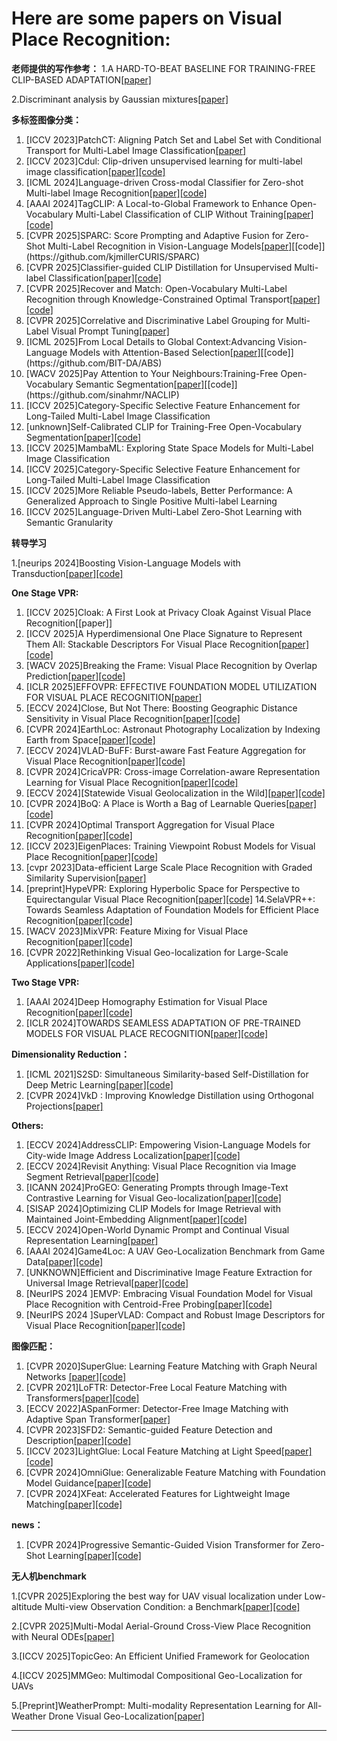 # Here are some papers on  Visual Place Recognition:
**老师提供的写作参考：**
1.A HARD-TO-BEAT BASELINE FOR TRAINING-FREE CLIP-BASED ADAPTATION[[paper]](https://arxiv.org/pdf/2402.04087)

2.Discriminant analysis by Gaussian mixtures[[paper]](https://watermark02.silverchair.com/jrsssb_58_1_155.pdf?token=AQECAHi208BE49Ooan9kkhW_Ercy7Dm3ZL_9Cf3qfKAc485ysgAAA2kwggNlBgkqhkiG9w0BBwagggNWMIIDUgIBADCCA0sGCSqGSIb3DQEHATAeBglghkgBZQMEAS4wEQQMle_7yHlRxGc6ithuAgEQgIIDHP0ZFQa0u7DsAJSHHy3cnKtnTniuXae5NlIFUX7pxppfBhXVuXJHr-cqhtr8zizGlNGb5sZRpU5vZz5YDuxq5qmEWib2mZ33tl2Z3s_2FEtHsbRko0di7_XNSVJxr-WvflZm3TofmiUuBJKsWarcZAWuPf35eBAy0pbb2Cmu0pneeK5LSQHI2D6DXZdH-V2fQ0O5yjwJaRPlsNFLvRy7D_U0SoiAN7eyInB6HSkEawi22BrY_AQQmnJa_I_JH44M35GXR3z1pq9DQ2krKXU2XLcasFPGQePBoHHwhbU5rMBGkg2I1eYKEk6-YBjEqdyXVLmT_Y4L1us_FCw00lYS7ulIGYdM9BgJpd-31F4necLMvNCYa8H1L4xJvjMoF2ZkZO00gyoQbgWs-MuY0fh5WEBeTwANK4dLUfR3OPimlPQjcBcRQv6KqfD32io1LMkkUEt5FxHOoN7inBBQbBn04k7F41yqgcfzTrB6KFnQWq43Is6MeeyMoujbMVZ93KCuz5CWmDHUB3tDd5erBZHzD1vntoJO6rcK3JxAG028dNcSQl0chZQgDeCTAAEAX1wdjbhJXsZJWMjhjEzhud0h4f4Mf8_15B5Gql-RQhYNj8xLQebcsgBf2YNJI0gTrdiUpNOCe0xu52X4Z1A8vziIMup79b6iUAavWaBsRpPZD7p2njakmR3gfY4hbi6EhgU5AJACl8Tc46hQXYHH8gqglPYp4qkmZMN8QKoCnPxYA3edIOTPt6diKAkZawMLhRSe_KQQdt5_PaQejJ3rYctOhVD-bfXp1LZwlotPgpnIOV7XykXqPEbcHuFN2vLPy1DBFhquq_10gi5FlRwhusgnLip54rJs3i5KMxxRK9acau_9A-LXbZxC5jXYaDJpftwbXzlGU37ezv4pNpX38M5Rn1GWuaj6NZELynWt5R_gAG6x7PiaiV3Aevs3o_DF-9vZNntUAFIF84MiOysr6spbr4Tn5dQStzKRoWYHLZV1H90XY6LRO3wDr7DYWNsjXQmd8TE22QSr8NW3NqgxQixG7MPQI6V3TVMk9vm6MnM)

**多标签图像分类：**
1. [ICCV 2023]PatchCT: Aligning Patch Set and Label Set with Conditional Transport
for Multi-Label Image Classification[[paper]](https://openaccess.thecvf.com/content/ICCV2023/papers/Li_PatchCT_Aligning_Patch_Set_and_Label_Set_with_Conditional_Transport_ICCV_2023_paper.pdf)
2. [ICCV 2023]Cdul: Clip-driven unsupervised learning for multi-label image classification[[paper]](https://arxiv.org/pdf/2307.16634)[[code]](https://github.com/cs-mshah/CDUL)
3. [ICML 2024]Language-driven Cross-modal Classifier for
Zero-shot Multi-label Image Recognition[[paper]](https://openreview.net/pdf?id=sHswzNWUW2)[[code]](https://github.com/yic20/CoMC)
4. [AAAI 2024]TagCLIP: A Local-to-Global Framework to Enhance Open-Vocabulary Multi-Label Classification of CLIP Without Training[[paper]](https://arxiv.org/pdf/2312.12828)[[code]](https://github.com/linyq2117/TagCLIP)
5. [CVPR 2025]SPARC: Score Prompting and Adaptive Fusion for Zero-Shot Multi-Label Recognition in Vision-Language Models[[paper]](https://arxiv.org/pdf/2502.16911?)[[code]](https://github.com/kjmillerCURIS/SPARC)
6. [CVPR 2025]Classifier-guided CLIP Distillation for Unsupervised Multi-label Classification[[paper]](https://arxiv.org/pdf/2503.16873)[[code]](https://github.com/k0u-id/CCD)
7. [CVPR 2025]Recover and Match: Open-Vocabulary Multi-Label Recognition through
Knowledge-Constrained Optimal Transport[[paper]](https://arxiv.org/pdf/2503.15337)[[code]](https://github.com/EricTan7/RAM)
8. [CVPR 2025]Correlative and Discriminative Label Grouping for Multi-Label
Visual Prompt Tuning[[paper]](https://arxiv.org/pdf/2504.09990)
9. [ICML 2025]From Local Details to Global Context:Advancing Vision-Language Models with Attention-Based Selection[[paper]](https://arxiv.org/pdf/2505.13233?)[[code]](https://github.com/BIT-DA/ABS)
10. [WACV 2025]Pay Attention to Your Neighbours:Training-Free Open-Vocabulary Semantic Segmentation[[paper]](https://arxiv.org/pdf/2404.08181?)[[code]](https://github.com/sinahmr/NACLIP)
11. [ICCV 2025]Category-Specific Selective Feature Enhancement for Long-Tailed Multi-Label Image Classification
12. [unknown]Self-Calibrated CLIP for Training-Free Open-Vocabulary Segmentation[[paper]](https://arxiv.org/pdf/2411.15869)[[code]](https://github.com/SuleBai/SC-CLIP)
13. [ICCV 2025]MambaML: Exploring State Space Models for Multi-Label Image Classification
14. [ICCV 2025]Category-Specific Selective Feature Enhancement for Long-Tailed Multi-Label Image Classification
15. [ICCV 2025]More Reliable Pseudo-labels, Better Performance: A Generalized Approach to Single Positive Multi-label Learning
16. [ICCV 2025]Language-Driven Multi-Label Zero-Shot Learning with Semantic Granularity

**转导学习**

1.[neurips 2024]Boosting Vision-Language Models with Transduction[[paper]](https://arxiv.org/pdf/2406.01837)[[code]](https://github.com/MaxZanella/transduction-for-vlms)


**One Stage VPR:**
1. [ICCV 2025]Cloak: A First Look at Privacy Cloak Against Visual Place Recognition[[paper]]
2. [ICCV 2025]A Hyperdimensional One Place Signature to Represent Them All: Stackable Descriptors For Visual Place Recognition[[paper]](https://arxiv.org/pdf/2412.06153)[[code]](https://github.com/CMalone-Jupiter/HOPS)
3. [WACV 2025]Breaking the Frame:
Visual Place Recognition by Overlap Prediction[[paper]](https://openaccess.thecvf.com/content/WACV2025/papers/Wei_Breaking_the_Frame_Visual_Place_Recognition_by_Overlap_Prediction_WACV_2025_paper.pdf)[[code]](https://github.com/weitong8591/vop)
4. [ICLR 2025]EFFOVPR: EFFECTIVE FOUNDATION MODEL UTILIZATION FOR VISUAL PLACE RECOGNITION[[paper]](https://openreview.net/forum?id=NSpe8QgsCB)
5. [ECCV 2024]Close, But Not There: Boosting Geographic Distance Sensitivity in Visual Place Recognition[[paper]](https://arxiv.org/pdf/2407.02422)[[code]](https://github.com/serizba/cliquemining)
6. [CVPR 2024]EarthLoc: Astronaut Photography Localization by Indexing Earth from Space[[paper]](https://arxiv.org/pdf/2403.06758)[[code]](https://github.com/gmberton/EarthLoc)
7. [ECCV 2024]VLAD-BuFF: Burst-aware Fast Feature Aggregation for Visual Place Recognition[[paper]](https://arxiv.org/pdf/2409.19293)[[code]](https://github.com/Ahmedest61/VLAD-BuFF/)
8. [CVPR 2024]CricaVPR: Cross-image Correlation-aware Representation Learning for Visual Place Recognition[[paper]](https://arxiv.org/pdf/2402.19231)[[code]](https://github.com/Lu-Feng/CricaVPR)
9. [ECCV 2024][Statewide Visual Geolocalization in the Wild][[paper]](https://arxiv.org/pdf/2409.16763)[[code]](https://github.com/fferflo/statewide-visual-geolocalization)
10. [CVPR 2024]BoQ: A Place is Worth a Bag of Learnable Queries[[paper]](https://arxiv.org/pdf/2405.07364)[[code]](https://github.com/amaralibey/Bag-of-Queries)
11. [CVPR 2024]Optimal Transport Aggregation for Visual Place Recognition[[paper]](https://arxiv.org/pdf/2311.15937)[[code]](https://github.com/serizba/salad)
12. [ICCV 2023]EigenPlaces: Training Viewpoint Robust Models for Visual Place Recognition[[paper]](https://arxiv.org/pdf/2308.10832)[[code]](https://github.com/gmberton/EigenPlaces)
13. [cvpr 2023]Data-efficient Large Scale Place Recognition with Graded Similarity Supervision[[paper]](https://arxiv.org/pdf/2303.11739)
14. [preprint]HypeVPR: Exploring Hyperbolic Space for Perspective to Equirectangular
Visual Place Recognition[[paper]](https://arxiv.org/pdf/2506.04764)[[code]](https://github.com/suhan-woo/HypeVPR)
14.SelaVPR++: Towards Seamless Adaptation of Foundation Models for Efficient Place Recognition[[paper]](https://arxiv.org/pdf/2502.16601)[[code]](https://github.com/Lu-Feng/SelaVPR)
15. [WACV 2023]MixVPR: Feature Mixing for Visual Place Recognition[[paper]](https://arxiv.org/pdf/2303.02190)[[code]](https://github.com/amaralibey/MixVPR)
16. [CVPR 2022]Rethinking Visual Geo-localization for Large-Scale Applications[[paper]](https://arxiv.org/pdf/2204.02287)[[code]](https://github.com/gmberton/CosPlace)

   
   
**Two Stage VPR:**
1. [AAAI 2024]Deep Homography Estimation for Visual Place Recognition[[paper]](https://arxiv.org/pdf/2402.16086)[[code]](https://github.com/Lu-Feng/DHE-VPR)
2. [ICLR 2024]TOWARDS SEAMLESS ADAPTATION OF PRE-TRAINED MODELS FOR VISUAL PLACE RECOGNITION[[paper]](https://arxiv.org/pdf/2402.14505)[[code]](https://github.com/Lu-Feng/SelaVPR)
   
**Dimensionality Reduction：**
1. [ICML 2021]S2SD: Simultaneous Similarity-based Self-Distillation for Deep Metric Learning[[paper]](https://arxiv.org/pdf/2009.08348)[[code]](https://github.com/MLforHealth/S2SD)
2. [CVPR 2024]VkD : Improving Knowledge Distillation using Orthogonal Projections[[paper]](https://openaccess.thecvf.com/content/CVPR2024/papers/Miles_VkD_Improving_Knowledge_Distillation_using_Orthogonal_Projections_CVPR_2024_paper.pdf)
   
**Others:**
1. [ECCV 2024]AddressCLIP: Empowering Vision-Language Models for City-wide Image Address Localization[[paper]](https://arxiv.org/pdf/2407.08156)[[code]](https://github.com/xsx1001/AddressCLIP)
2. [ECCV 2024]Revisit Anything: Visual Place Recognition via Image Segment Retrieval[[paper]](https://arxiv.org/pdf/2409.18049)[[code]](https://github.com/AnyLoc/Revisit-Anything)
3. [ICANN 2024]ProGEO: Generating Prompts through Image-Text Contrastive Learning for Visual Geo-localization[[paper]](https://arxiv.org/pdf/2406.01906)[[code]](https://github.com/Chain-Mao/ProGEO)
4. [SISAP 2024]Optimizing CLIP Models for Image Retrieval with Maintained Joint-Embedding Alignment[[paper]](https://arxiv.org/pdf/2409.01936)[[code]](https://github.com/Visual-Computing/MCIP)
5. [ECCV 2024]Open-World Dynamic Prompt and Continual Visual Representation Learning[[paper]](https://www.arxiv.org/pdf/2409.05312)
6. [AAAI 2024]Game4Loc: A UAV Geo-Localization Benchmark from Game Data[[paper]](https://arxiv.org/pdf/2409.16925)[[code]](https://yux1angji.github.io/game4loc)
7. [UNKNOWN]Efficient and Discriminative Image Feature Extraction for Universal Image Retrieval[[paper]](https://arxiv.org/pdf/2409.13513)[[code]](https://github.com/morrisfl/UniFEx)
8. [NeurIPS 2024 ]EMVP: Embracing Visual Foundation Model for Visual Place Recognition with Centroid-Free Probing[[paper]](https://openreview.net/pdf?id=V6w7keoTqn)[[code]](https://github.com/vincentqqb/EMVP)
9. [NeurIPS 2024 ]SuperVLAD: Compact and Robust Image Descriptors for Visual Place Recognition[[paper]](https://openreview.net/pdf?id=bZpZMdY1sj)[[code]](https://github.com/lu-feng/SuperVLAD)
   


**图像匹配：**
1. [CVPR 2020]SuperGlue: Learning Feature Matching with Graph Neural Networks
[[paper]](https://arxiv.org/pdf/1911.11763v2)[[code]](https://github.com/magicleap/SuperGluePretrainedNetwork)
2. [CVPR 2021]LoFTR: Detector-Free Local Feature Matching with Transformers[[paper]](https://arxiv.org/pdf/2104.00680)[[code]](https://zju3dv.github.io/loftr/)
3. [ECCV 2022]ASpanFormer: Detector-Free Image Matching with Adaptive Span Transformer[[paper]](https://arxiv.org/pdf/2208.14201)
4. [CVPR 2023]SFD2: Semantic-guided Feature Detection and Description[[paper]](https://arxiv.org/pdf/2304.14845)[[code]](https://github.com/feixue94/sfd2)
5. [ICCV 2023]LightGlue: Local Feature Matching at Light Speed[[paper]](https://arxiv.org/pdf/2405.12979)[[code]](https://github.com/cvg/LightGlue)
6. [CVPR 2024]OmniGlue: Generalizable Feature Matching with Foundation Model Guidance[[paper]](https://arxiv.org/pdf/2405.12979)[[code]](https://hwjiang1510.github.io/OmniGlue/)
7. [CVPR 2024]XFeat: Accelerated Features for Lightweight Image Matching[[paper]](https://arxiv.org/pdf/2404.19174)[[code]](https://www.verlab.dcc.ufmg.br/descriptors/xfeat_cvpr24/)

**news：**
1. [CVPR 2024]Progressive Semantic-Guided Vision Transformer for Zero-Shot Learning[[paper]](https://arxiv.org/pdf/2404.07713)[[code]](https://github.com/shiming-chen/ZSLViT)


**无人机benchmark**

1.[CVPR 2025]Exploring the best way for UAV visual localization under Low-altitude
Multi-view Observation Condition: a Benchmark[[paper]](https://arxiv.org/pdf/2503.10692)[[code]](https://github.com/UAV-AVL/Benchmark)

2.[CVPR 2025]Multi-Modal Aerial-Ground Cross-View Place Recognition with Neural ODEs[[paper]](https://openaccess.thecvf.com/content/CVPR2025/papers/Wang_Multi-Modal_Aerial-Ground_Cross-View_Place_Recognition_with_Neural_ODEs_CVPR_2025_paper.pdf)

3.[ICCV 2025]TopicGeo: An Efficient Unified Framework for Geolocation

4.[ICCV 2025]MMGeo: Multimodal Compositional Geo-Localization for UAVs

5.[Preprint]WeatherPrompt: Multi-modality Representation
Learning for All-Weather Drone Visual
Geo-Localization[[paper]](https://www.arxiv.org/pdf/2508.09560)

   

      

      

---

